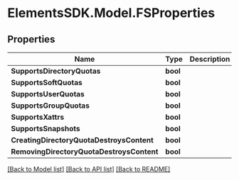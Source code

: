 # ElementsSDK.Model.FSProperties

## Properties

Name | Type | Description | Notes
------------ | ------------- | ------------- | -------------
**SupportsDirectoryQuotas** | **bool** |  | 
**SupportsSoftQuotas** | **bool** |  | 
**SupportsUserQuotas** | **bool** |  | 
**SupportsGroupQuotas** | **bool** |  | 
**SupportsXattrs** | **bool** |  | 
**SupportsSnapshots** | **bool** |  | 
**CreatingDirectoryQuotaDestroysContent** | **bool** |  | 
**RemovingDirectoryQuotaDestroysContent** | **bool** |  | 

[[Back to Model list]](../README.md#documentation-for-models) [[Back to API list]](../README.md#documentation-for-api-endpoints) [[Back to README]](../README.md)

